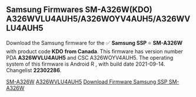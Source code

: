 <h2>Samsung Firmwares SM-A326W(KDO) A326WVLU4AUH5/A326WOYV4AUH5/A326WVLU4AUH5</h2>
Download the Samsung firmware for the ✅ <strong>Samsung SSP </strong> ⭐ <strong>SM-A326W</strong> with product code <strong>KDO</strong> <strong> from Canada</strong>. This firmware has version number PDA <strong>A326WVLU4AUH5</strong> and CSC A326WOYV4AUH5. The operating system of this firmware is Android R , with build date 2021-09-14. Changelist <strong>22302286</strong>.


[SM-A326W](https://samfirm.shop/samsung/model/SM-A326W)
[A326WVLU4AUH5](https://samfirm.shop/samsung/pda/A326WVLU4AUH5)
[Download Firmware Samsung SSP SM-A326W](https://samfirm.shop/samsung/firmware/456153)
